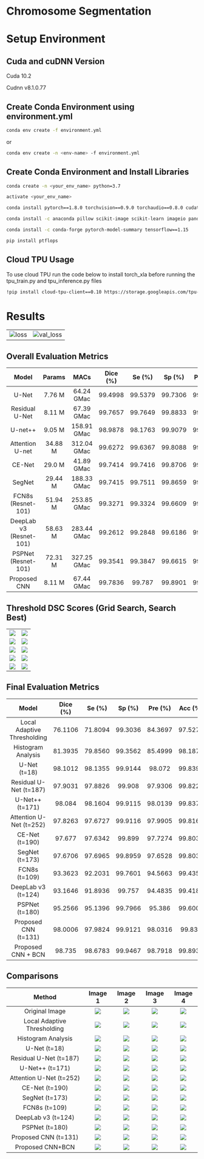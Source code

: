 # Chromosome Segmentation

# Setup Environment

## Cuda and cuDNN Version

Cuda 10.2

Cudnn v8.1.0.77

## Create Conda Environment using environment.yml
```bash
conda env create -f environment.yml
```
or
```bash
conda env create -n <env-name> -f environment.yml
```

## Create Conda Environment and Install Libraries 
```bash
conda create -n <your_env_name> python=3.7
```

```bash
activate <your_env_name>
```

```bash
conda install pytorch==1.8.0 torchvision==0.9.0 torchaudio==0.8.0 cudatoolkit=10.2 -c pytorch
```

```bash
conda install -c anaconda pillow scikit-image scikit-learn imageio pandas seaborn
```

```bash
conda install -c conda-forge pytorch-model-summary tensorflow==1.15
```

```bash
pip install ptflops
```

## Cloud TPU Usage
To use cloud TPU run the code below to install torch_xla before running the tpu_train.py and tpu_inference.py files
```bash
!pip install cloud-tpu-client==0.10 https://storage.googleapis.com/tpu-pytorch/wheels/torch_xla-1.8-cp37-cp37m-linux_x86_64.whl
```

# Results

|  |  |
|:-----------------------:|:-----------------------:|
| ![loss](./assets/losses/loss.png) | ![val_loss](./assets/losses/val_loss.png) |

## Overall Evaluation Metrics
|          Model          |  Params |     MACs    | Dice (%) |  Se (%) |  Sp (%) | Pre (%) | Acc (%) |
|:-----------------------:|:-------:|:-----------:|:--------:|:-------:|:-------:|:-------:|:-------:|
|          U-Net          |  7.76 M |  64.24 GMac |  99.4998 | 99.5379 | 99.7306 | 99.4616 | 99.6664 |
|      Residual U-Net     |  8.11 M |  67.39 GMac |  99.7657 | 99.7649 | 99.8833 | 99.7666 | 99.8438 |
|         U-net++         |  9.05 M | 158.91 GMac |  98.9878 | 98.1763 | 99.9079 | 99.8128 | 99.3307 |
|     Attention U-net     | 34.88 M | 312.04 GMac |  99.6272 | 99.6367 | 99.8088 | 99.6177 | 99.7515 |
|          CE-Net         |  29.0 M |  41.89 GMac |  99.7414 | 99.7416 | 99.8706 | 99.7412 | 99.8276 |
|          SegNet         | 29.44 M | 188.33 GMac |  99.7415 | 99.7511 | 99.8659 | 99.7319 | 99.8277 |
|    FCN8s (Resnet-101)   | 51.94 M | 253.85 GMac |  99.3271 | 99.3324 | 99.6609 | 99.3218 | 99.5514 |
| DeepLab v3 (Resnet-101) | 58.63 M | 283.44 GMac |  99.2612 | 99.2848 | 99.6186 | 99.2377 | 99.5074 |
|   PSPNet (Resnet-101)   | 72.31 M | 327.25 GMac |  99.3541 | 99.3847 | 99.6615 | 99.3234 | 99.5693 |
|       Proposed CNN      |  8.11 M |  67.44 GMac |  99.7836 |  99.787 | 99.8901 | 99.7802 | 99.8557 |

## Threshold DSC Scores (Grid Search, Search Best)

|  |  |
|:-----------------------:|:-----------------------:|
| ![](./assets/threshold_figures/unet.png) | ![](./assets/threshold_figures/resunet.png) |
| ![](./assets/threshold_figures/nested_unet.png) | ![](./assets/threshold_figures/attention_unet.png) |
| ![](./assets/threshold_figures/cenet.png) | ![](./assets/threshold_figures/segnet.png) |
| ![](./assets/threshold_figures/fcn_resnet101.png) | ![](./assets/threshold_figures/deeplabv3_resnet101.png) |
| ![](./assets/threshold_figures/pspnet.png) | ![](./assets/threshold_figures/proposed_cnn.png) |

## Final Evaluation Metrics
|            Model            | Dice (%) |  Se (%) |  Sp (%) | Pre (%) | Acc (%) |
|:---------------------------:|:--------:|:-------:|:-------:|:-------:|:-------:|
| Local Adaptive Thresholding |  76.1106 | 71.8094 | 99.3036 | 84.3697 | 97.5273 |
|      Histogram Analysis     |  81.3935 | 79.8560 | 99.3562 | 85.4999 | 98.1877 |
|         U-Net (t=18)        |  98.1012 | 98.1355 | 99.9144 |  98.072 | 99.8397 |
|    Residual U-Net (t=187)   |  97.9031 | 97.8826 |  99.908 | 97.9306 | 99.8227 |
|       U-Net++ (t=171)       |  98.084  | 98.1604 | 99.9115 | 98.0139 | 99.8378 |
|   Attention U-Net (t=252)   |  97.8263 | 97.6727 | 99.9116 | 97.9905 | 99.8163 |
|        CE-Net (t=190)       |  97.677  | 97.6342 |  99.899 | 97.7274 | 99.8039 |
|        SegNet (t=173)       |  97.6706 | 97.6965 | 99.8959 | 97.6528 | 99.8033 |
|        FCN8s (t=109)        |  93.3623 | 92.2031 | 99.7601 | 94.5663 | 99.4357 |
|      DeepLab v3 (t=124)     |  93.1646 | 91.8936 |  99.757 | 94.4835 | 99.4186 |
|        PSPNet (t=180)       |  95.2566 | 95.1396 | 99.7966 |  95.386 | 99.6006 |
|     Proposed CNN (t=131)    |  98.0006 | 97.9824 | 99.9121 | 98.0316 |  99.832 |
|      Proposed CNN + BCN     |  98.735  | 98.6783 | 99.9467 | 98.7918 | 99.8931 |

## Comparisons
| Method |          Image 1          |  Image 2 |     Image 3    |  Image 4 |
|:-----------------------:|:-----------------------:|:-------:|:-----------:|:--------:|
| Original Image | ![](./assets/comparison/original_images/0_image.png) | ![](./assets/comparison/original_images/10_image.png) | ![](./assets/comparison/original_images/12_image.png) | ![](./assets/comparison/original_images/18_image.png) |
| Local Adaptive Thresholding |![](./assets/comparison/adaptive_thresholding/0_adaptive_gaussian.png) | ![](./assets/comparison/adaptive_thresholding/10_adaptive_gaussian.png) | ![](./assets/comparison/adaptive_thresholding/12_adaptive_gaussian.png) | ![](./assets/comparison/adaptive_thresholding/18_adaptive_gaussian.png) |
| Histogram Analysis |![](./assets/comparison/histogram_analysis/0_chromosome.png) | ![](./assets/comparison/histogram_analysis/10_chromosome.png) | ![](./assets/comparison/histogram_analysis/12_chromosome.png) | ![](./assets/comparison/histogram_analysis/18_chromosome.png) |
| U-Net (t=18) |![](./assets/comparison/unet/0_unet.png) | ![](./assets/comparison/unet/10_unet.png) | ![](./assets/comparison/unet/12_unet.png) | ![](./assets/comparison/unet/18_unet.png) |
| Residual U-Net (t=187) |![](./assets/comparison/resunet/0_resunet.png) | ![](./assets/comparison/resunet/10_resunet.png) | ![](./assets/comparison/resunet/12_resunet.png) | ![](./assets/comparison/resunet/18_resunet.png) |
| U-Net++ (t=171) |![](./assets/comparison/nested_unet/0_nested_unet.png) | ![](./assets/comparison/nested_unet/10_nested_unet.png) | ![](./assets/comparison/nested_unet/12_nested_unet.png) | ![](./assets/comparison/nested_unet/18_nested_unet.png) |
| Attention U-Net (t=252) |![](./assets/comparison/attention_unet/0_attention_unet.png) | ![](./assets/comparison/attention_unet/10_attention_unet.png) | ![](./assets/comparison/attention_unet/12_attention_unet.png) | ![](./assets/comparison/attention_unet/18_attention_unet.png) |
| CE-Net (t=190) |![](./assets/comparison/cenet/0_cenet.png) | ![](./assets/comparison/cenet/10_cenet.png) | ![](./assets/comparison/cenet/12_cenet.png) | ![](./assets/comparison/cenet/18_cenet.png) |
| SegNet (t=173) |![](./assets/comparison/segnet/0_segnet.png) | ![](./assets/comparison/segnet/10_segnet.png) | ![](./assets/comparison/segnet/12_segnet.png) | ![](./assets/comparison/segnet/18_segnet.png) |
| FCN8s (t=109) |![](./assets/comparison/fcn_resnet101/0_fcn_resnet101.png) | ![](./assets/comparison/fcn_resnet101/10_fcn_resnet101.png) | ![](./assets/comparison/fcn_resnet101/12_fcn_resnet101.png) | ![](./assets/comparison/fcn_resnet101/18_fcn_resnet101.png) |
| DeepLab v3 (t=124) |![](./assets/comparison/deeplabv3_resnet101/0_deeplabv3_resnet101.png) | ![](./assets/comparison/deeplabv3_resnet101/10_deeplabv3_resnet101.png) | ![](./assets/comparison/deeplabv3_resnet101/12_deeplabv3_resnet101.png) | ![](./assets/comparison/deeplabv3_resnet101/18_deeplabv3_resnet101.png) |
| PSPNet (t=180) |![](./assets/comparison/pspnet/0_pspnet.png) | ![](./assets/comparison/pspnet/10_pspnet.png) | ![](./assets/comparison/pspnet/12_pspnet.png) | ![](./assets/comparison/pspnet/18_pspnet.png) |
| Proposed CNN (t=131) |![](./assets/comparison/proposed_cnn/0_proposed_cnn.png) | ![](./assets/comparison/proposed_cnn/10_proposed_cnn.png) | ![](./assets/comparison/proposed_cnn/12_proposed_cnn.png) | ![](./assets/comparison/proposed_cnn/18_proposed_cnn.png) |
| Proposed CNN+BCN |![](./assets/comparison/proposed_cnn_bcn/0_proposed_cnn_bcn.png) | ![](./assets/comparison/proposed_cnn_bcn/10_proposed_cnn_bcn.png) | ![](./assets/comparison/proposed_cnn_bcn/12_proposed_cnn_bcn.png) | ![](./assets/comparison/proposed_cnn_bcn/18_proposed_cnn_bcn.png) |


